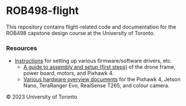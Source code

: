 # ROB498-flight

This repository contains flight-related code and documentation for the ROB498 capstone design course at the University of Toronto.

### Resources

- [Instructions](instructions/) for setting up various
  firmware/software drivers, etc.
  - [A guide to assembly and setup (first steps)](/instructions/guides/getting_started_setup.md) of the drone frame, power board, motors, and Pixhawk 4.
  - [Various hardware overview documents](instructions/hardware/) for the Pixhawk 4, Jetson Nano, TeraRanger Evo, RealSense T265, and colour camera.

&copy; 2023 University of Toronto